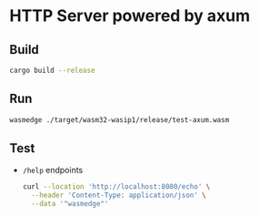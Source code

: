 # HTTP Server powered by axum

## Build

```bash
cargo build --release
```

## Run

```bash
wasmedge ./target/wasm32-wasip1/release/test-axum.wasm
```

## Test

- `/help` endpoints

  ```bash
  curl --location 'http://localhost:8080/echo' \
    --header 'Content-Type: application/json' \
    --data '"wasmedge"'
  ```

